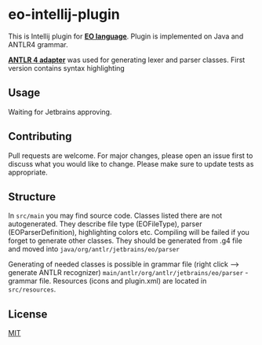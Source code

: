 # eo-intellij-plugin

This is Intellij plugin for **[EO language](https://github.com/objectionary/eo)**. Plugin is implemented on Java and ANTLR4 grammar.

 **[ANTLR 4 adapter](https://github.com/antlr/antlr4-intellij-adaptor)** was used for generating lexer and parser classes.
First version contains syntax highlighting

## Usage
Waiting for Jetbrains approving.
## Contributing
Pull requests are welcome. For major changes, please open an issue first to discuss what you would like to change.
Please make sure to update tests as appropriate.

## Structure
In `src/main` you may find source code. Classes listed there are not autogenerated. They describe file type (EOFileType), parser (EOParserDefinition), highlighting colors etc.
Compiling will be failed if you forget to generate other classes. They should be generated from .g4 file and moved into 
`java/org/antlr/jetbrains/eo/parser`

Generating of needed classes is possible in grammar file (right click --> generate ANTLR recognizer)
`main/antlr/org/antlr/jetbrains/eo/parser` - grammar file.
Resources (icons and plugin.xml) are located in `src/resources`.
## License
[MIT](https://choosealicense.com/licenses/mit/)